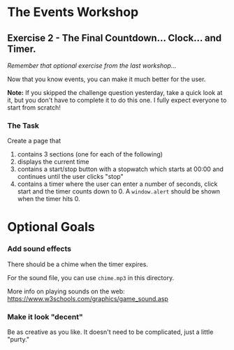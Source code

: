 # The Events Workshop

## Exercise 2 - The Final Countdown... Clock... and Timer.

_Remember that optional exercise from the last workshop..._

Now that you know events, you can make it much better for the user.

**Note:** If you skipped the challenge question yesterday, take a quick look at it, but you don't have to complete it to do this one. I fully expect everyone to start from scratch!

### The Task

Create a page that

1. contains 3 sections (one for each of the following)
2. displays the current time
3. contains a start/stop button with a stopwatch which starts at 00:00 and continues until the user clicks "stop"
4. contains a timer where the user can enter a number of seconds, click start and the timer counts down to 0. A `window.alert` should be shown when the timer hits 0.

# Optional Goals

### Add sound effects

There should be a chime when the timer expires.

For the sound file, you can use `chime.mp3` in this directory.

More info on playing sounds on the web: https://www.w3schools.com/graphics/game_sound.asp

### Make it look "decent"

Be as creative as you like. It doesn't need to be complicated, just a little "purty."
